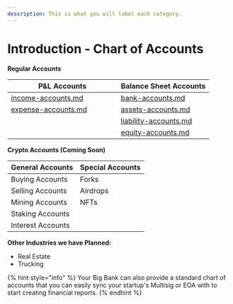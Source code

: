 ```yaml
---
description: This is what you will label each category.
---
```


# Introduction - Chart of Accounts

**Regular Accounts**

<table data-full-width="true"><thead><tr><th width="232.33333333333331">P&#x26;L Accounts</th><th>Balance Sheet Accounts</th></tr></thead><tbody><tr><td><a data-mention href="coming-soon/income-accounts.md">income-accounts.md</a></td><td><a data-mention href="coming-soon/bank-accounts.md">bank-accounts.md</a></td></tr><tr><td><a data-mention href="coming-soon/expense-accounts.md">expense-accounts.md</a></td><td><a data-mention href="coming-soon/assets-accounts.md">assets-accounts.md</a></td></tr><tr><td></td><td><a data-mention href="coming-soon/liability-accounts.md">liability-accounts.md</a></td></tr><tr><td></td><td><a data-mention href="coming-soon/equity-accounts.md">equity-accounts.md</a></td></tr></tbody></table>

**Crypto Accounts (Coming Soon)**

| General Accounts  | Special Accounts |
| ----------------- | ---------------- |
| Buying Accounts   | Forks            |
| Selling Accounts  | Airdrops         |
| Mining Accounts   | NFTs             |
| Staking Accounts  |                  |
| Interest Accounts |                  |

**Other Industries we have Planned:**

* Real Estate
* Trucking

{% hint style="info" %}
Your Big Bank can also provide a standard chart of accounts that you can easily sync your startup's Multisig or EOA with to start creating financial reports.
{% endhint %}
